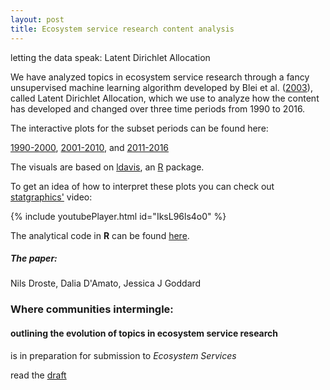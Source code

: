 ```yaml
---
layout: post
title: Ecosystem service research content analysis
---
```

<div class="message">
  letting the data speak: Latent Dirichlet Allocation
</div>

We have analyzed topics in ecosystem service research through a fancy unsupervised machine learning algorithm developed by Blei et al. ([2003](http://www.jmlr.org/papers/v3/blei03a.html)), called Latent Dirichlet Allocation, which we use to analyze how the content has developed and changed over three time periods from 1990 to 2016.

The interactive plots for the subset periods can be found here:

[1990-2000](http://nils.droste.io/research/ES_LDA/topicmodelvis_1970_2000/index.html),
[2001-2010](http://nils.droste.io/research/ES_LDA/topicmodelvis_2001_2010/index.html), and
[2011-2016](http://nils.droste.io/research/ES_LDA/topicmodelvis_2011_2016/index.html)

The visuals are based on [ldavis](https://github.com/cpsievert/LDAvis), an [R](https://www.r-project.org/) package.

To get an idea of how to interpret these plots you can check out [statgraphics'](https://www.youtube.com/channel/UCq6VSkbys_dJK_WlWimQaTg) video:

{% include youtubePlayer.html id="IksL96ls4o0" %}

The analytical code in **R** can be found [here](https://github.com/NilsDroste/ES-LDA).

##### The paper:

Nils Droste, Dalia D'Amato, Jessica J Goddard

### Where communities intermingle:
#### outlining the evolution of topics in ecosystem service research

is in preparation for submission to *Ecosystem Services*

read the [draft](http://nils.droste.io/research/ES_LDA/ES_draft_2017_10.pdf)
